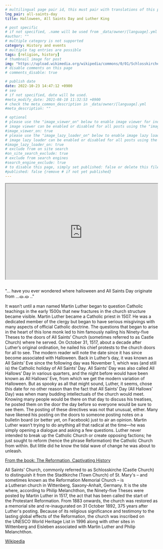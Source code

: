 ```yaml
---
# multilingual page pair id, this must pair with translations of this page. (This name must be unique)
lng_pair: all-saints-day
title: Halloween, All Saints Day and Luther King

# post specific
# if not specified, .name will be used from _data/owner/[language].yml
#author: ""
# multiple category is not supported
category: History and events
# multiple tag entries are possible
tags: [religion, history]
# thumbnail image for post
img: "https://upload.wikimedia.org/wikipedia/commons/0/01/Schlosskirche_Wittenberg.jpg"
# disable comments on this page
# comments_disable: true

# publish date
date: 2022-10-23 14:47:12 +0900
# seo
# if not specified, date will be used.
#meta_modify_date: 2021-08-10 11:32:53 +0900
# check the meta_common_description in _data/owner/[language].yml
#meta_description: ""

# optional
# please use the "image_viewer_on" below to enable image viewer for individual pages or posts (_posts/ or [language]/_posts folders).
# image viewer can be enabled or disabled for all posts using the "image_viewer_posts: true" setting in _data/conf/main.yml.
#image_viewer_on: true
# please use the "image_lazy_loader_on" below to enable image lazy loader for individual pages or posts (_posts/ or [language]/_posts folders).
# image lazy loader can be enabled or disabled for all posts using the "image_lazy_loader_posts: true" setting in _data/conf/main.yml.
#image_lazy_loader_on: true
# exclude from on site search
#on_site_search_exclude: true
# exclude from search engines
#search_engine_exclude: true
# to disable this page, simply set published: false or delete this file
#published: false {remove # if not yet published}
---
```


<div style="position:relative;padding-bottom:56.25%;padding-top:35px;height:0;margin-bottom:2em;overflow:hidden">
    <iframe style="position:absolute;top:0;left:0;width:100%;height:100%"  src="https://www.youtube.com/embed/fzR66uj67Vw?si=th2u9srWILvNcd8g" title="YouTube video player"  allowfullscreen>
    </iframe>
</div>

"... have you ever wondered where halloween and All Saints Day originate from ...ᯣ.ᯣ .."

It wasn’t until a man named Martin Luther began to question Catholic teachings in the early 1500s that new fractures in the church structure became visible. Martin Luther became a Catholic priest in 1507. He was a dedicated member of the clergy but began to have serious misgivings with many aspects of official Catholic doctrine. The questions that began to arise in the heart of this lone monk led to him famously nailing his Ninety-five Theses to the doors of All Saints’ Church (sometimes referred to as Castle Church) where he served. On October 31, 1517, about a decade after Luther’s original ordination, he nailed his chief protests to the church doors for all to see. The modern reader will note the date since it has since become associated with Halloween. Back in Luther’s day, it was known as All Saints’ Eve since the following day was November 1, which was (and still is) the Catholic holiday of All Saints’ Day. All Saints’ Day was also called All Hallows’ Day in various quarters, and the night before would have been known as All Hallows’ Eve, from which we get the modern variation of Halloween. But as spooky as all that might sound, Luther, it seems, chose this date for no other reason than the fact that All Saints’ Day (All Hallows’ Day) was when many budding intellectuals of the church would meet. Knowing many people would be there on that day to discuss his treatises, he posted them on the door the day before so everyone would be sure to see them. The posting of these directives was not that unusual, either. Many have likened his posting on the doors to someone posting notes on a bulletin board (or better yet, on Facebook) just to air an opinion. Martin Luther wasn’t trying to do anything all that radical at the time—he was simply opening a dialogue and asking a few questions. Luther never intended to break up the Catholic Church or create opposing factions; he just sought to reform (hence the phrase Reformation) the Catholic Church from within. But little did he know the tidal wave of change he was about to unleash.

[From the book:
The Reformation, Captivating History ](https://www.wook.pt/livro/the-reformation-captivating-history/26148097)

All Saints' Church, commonly referred to as Schlosskirche (Castle Church) to distinguish it from the Stadtkirche (Town Church) of St. Mary's – and sometimes known as the Reformation Memorial Church – is a Lutheran church in Wittenberg, Saxony-Anhalt, Germany. It is the site where, according to Philip Melanchthon, the Ninety-five Theses were posted by Martin Luther in 1517, the act that has been called the start of the Protestant Reformation.
From 1883 onwards, the church was restored as a memorial site and re-inaugurated on 31 October 1892, 375 years after Luther's posting. Because of its religious significance and testimony to the lasting global effects of the Reformation, the church was inscribed on the UNESCO World Heritage List in 1996 along with other sites in Wittenberg and Eisleben associated with Martin Luther and Philip Melanchthon.

[Wikipedia](https://en.wikipedia.org/wiki/All_Saints%27_Church,_Wittenberg)
